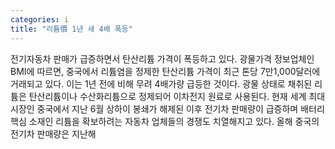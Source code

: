 ```yaml
---
categories: i
title: "리튬價 1년 새 4배 폭등"
---
```

전기자동차 판매가 급증하면서 탄산리튬 가격이 폭등하고 있다. 광물가격 정보업체인 BMI에 따르면, 중국에서 리튬염을 정제한 탄산리튬 가격이 최근 톤당 7만1,000달러에 거래되고 있다. 이는 1년 전에 비해 무려 4배가량 급등한 것이다. 광물 상태로 채취된 리튬은 탄산리튬이나 수산화리튬으로 정제되어 이차전지 원료로 사용된다. 현재 세계 최대 시장인 중국에서 지난 6월 상하이 봉쇄가 해제된 이후 전기차 판매량이 급증하며 배터리 핵심 소재인 리튬을 확보하려는 자동차 업체들의 경쟁도 치열해지고 있다. 올해 중국의 전기차 판매량은 지난해